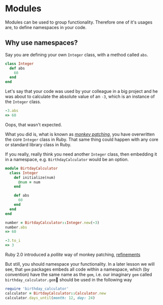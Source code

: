 # Modules

Modules can be used to group functionality. Therefore one of it's usages are, to define namespaces in your code.

## Why use namespaces?

Say you are defining your own `Integer` class, with a method called `abs`.

```ruby
class Integer
  def abs
    60
  end
end
```

Let's say that your code was used by your colleague in a big project and he was about to calculate the absolute value of an `-3`, which is an instance of the `Integer` class.

```ruby
-3.abs
=> 60
```

Oops, that wasn't expected.

What you did is, what is known as [*monkey patching*](https://ruby.programmingpedia.net/en/tutorial/6043/monkey-patching-in-ruby), you have overwritten the core `Integer` class in Ruby. That same thing could happen with any core or standard library class in Ruby.

If you really, really think you need another `Integer` class, then embedding it in a namespace, e.g. `BirthdayCalculator` would be an option.

```ruby
module BirtdayCalculator
  class Integer
    def initialize(num)
      @num = num
    end

    def abs
      60
    end
  end
end

number = BirtdayCalculator::Integer.new(-3)
number.abs
=> 60

-3.to_i
=> 3
```

Ruby 2.0 introduced a *pollite* way of monkey patching, [refinements](https://ruby.programmingpedia.net/en/tutorial/6043/monkey-patching-in-ruby#safe-monkey-patching-with-refinements)

But still, you should namespace your functionality.
In a later lesson we will see, that `gem` packages embeds all code within a namespace, which (by convention) have the same name as the `gem`, i.e. our imaginary `gem` called `birthday_calculator.gem` should be used in the following way

```ruby
require 'birthday_calculator'
calculator = BirtdayCalculator::Calculator.new
calculator.days_until(month: 12, day: 24)
```